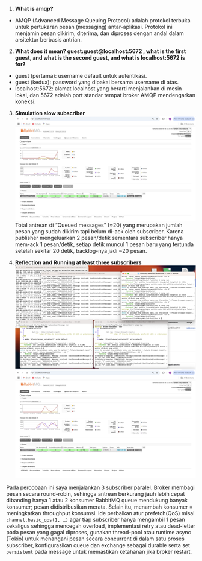 1. **What is amqp?**
- AMQP (Advanced Message Queuing Protocol) adalah protokol terbuka untuk pertukaran pesan (messaging) antar-aplikasi. Protokol ini menjamin pesan dikirim, diterima, dan diproses dengan andal dalam arsitektur berbasis antrian.
2. **What does it mean? guest:guest@localhost:5672 , what is the first guest, and what
is the second guest, and what is localhost:5672 is for?**
- guest (pertama): username default untuk autentikasi.
- guest (kedua): password yang dipakai bersama username di atas.
- localhost:5672: alamat localhost yang berarti menjalankan di mesin lokal, dan 5672 adalah port standar tempat broker AMQP mendengarkan koneksi.

3. **Simulation slow subscriber**
![Simulation slow subscriber](img/Simulation_slow_subscriber.jpg)
Total antrean di “Queued messages” (≈20) yang merupakan jumlah pesan yang sudah dikirim tapi belum di-ack oleh subscriber. Karena publisher mengeluarkan 2 pesan/detik sementara subscriber hanya mem-ack 1 pesan/detik, setiap detik muncul 1 pesan baru yang tertunda setelah sekitar 20 detik, backlog-nya jadi ≈20 pesan.

4. **Reflection and Running at least three subscribers**
![Reflection and Running at least three subscribers 1](img/Running_at_least_three_subscribers_1.jpg)
![Reflection and Running at least three subscribers 2](img/Running_at_least_three_subscribers_2.jpg)

Pada percobaan ini saya menjalankan 3 subscriber paralel. Broker membagi pesan secara round-robin, sehingga antrean berkurang jauh lebih cepat dibanding hanya 1 atau 2 konsumer RabbitMQ queue mendukung banyak konsumer; pesan didistribusikan merata. Selain itu, menambah konsumer = meningkatkan throughput konsumsi. Ide perbaikan atur prefetch(QoS) misal `channel.basic_qos(1, …)` agar tiap subscriber hanya mengambil 1 pesan sekaligus sehingga mencegah overload, implementasi retry atau dead-letter pada pesan yang gagal diproses, gunakan thread-pool atau runtime async (Tokio) untuk menangani pesan secara concurrent di dalam satu proses subscriber, konfigurasikan queue dan exchange sebagai durable serta set `persistent` pada message untuk memastikan ketahanan jika broker restart.










